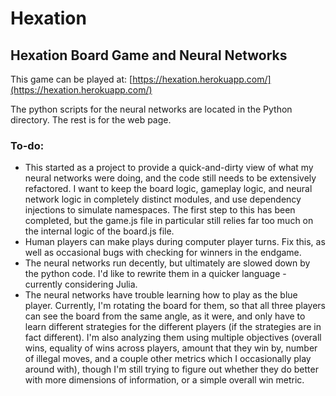 # Hexation
## Hexation Board Game and Neural Networks
This game can be played at: [https://hexation.herokuapp.com/](https://hexation.herokuapp.com/)

The python scripts for the neural networks are located in the Python directory.  The rest is for the web page.

### To-do:
* This started as a project to provide a quick-and-dirty view of what my neural networks were doing, and the code still needs to be extensively refactored.  I want to keep the board logic, gameplay logic, and neural network logic in completely distinct modules, and use dependency injections to simulate namespaces.  The first step to this has been completed, but the game.js file in particular still relies far too much on the internal logic of the board.js file.
* Human players can make plays during computer player turns. Fix this, as well as occasional bugs with checking for winners in the endgame.
* The neural networks run decently, but ultimately are slowed down by the python code.  I'd like to rewrite them in a quicker language - currently considering Julia.
* The neural networks have trouble learning how to play as the blue player.  Currently, I'm rotating the board for them, so that all three players can see the board from the same angle, as it were, and only have to learn different strategies for the different players (if the strategies are in fact different).  I'm also analyzing them using multiple objectives (overall wins, equality of wins across players, amount that they win by, number of illegal moves, and a couple other metrics which I occasionally play around with), though I'm still trying to figure out whether they do better with more dimensions of information, or a simple overall win metric.
